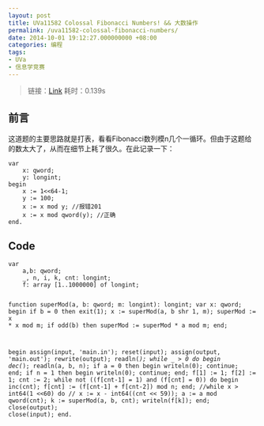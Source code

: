 ```yaml
---
layout: post
title: UVa11582 Colossal Fibonacci Numbers! && 大数操作
permalink: /uva11582-colossal-fibonacci-numbers/
date: 2014-10-01 19:12:27.000000000 +08:00
categories: 编程
tags:
- UVa
- 信息学竞赛
---
```

<blockquote>
<p>链接：<a href="http://uva.onlinejudge.org/index.php?option=com_onlinejudge&amp;Itemid=8&amp;page=show_problem&amp;category=27&amp;problem=2629&amp;mosmsg=Submission%20received%20with%20ID%2014290914">Link</a> 耗时：0.139s</p>
</blockquote>
<h2>前言</h2>
<p>这道题的主要思路就是打表，看看Fibonacci数列模n几个一循环。但由于这题给的数太大了，从而在细节上耗了很久。在此记录一下：</p>
<pre><code>var
    x: qword;
    y: longint;
begin
    x := 1&lt;&lt;64-1;
    y := 100;
    x := x mod y; //报错201
    x := x mod qword(y); //正确
end.
</code></pre>
<h2>Code</h2>
<pre><code>var
    a,b: qword;
    _, n, i, k, cnt: longint;
    f: array [1..1000000] of longint;

function superMod(a, b: qword; m: longint): longint;
var
    x: qword;
begin
    if b = 0 then
        exit(1);
    x := superMod(a, b shr 1, m);
    superMod := x * x mod m;
    if odd(b) then
        superMod := superMod * a mod m;
end;

begin
    assign(input, 'main.in'); reset(input);
    assign(output, 'main.out'); rewrite(output);
    readln(_);
    while _ &gt; 0 do
    begin
        dec(_);
        readln(a, b, n);
        if a = 0 then
        begin
            writeln(0);
            continue;
        end;
        if n = 1 then
        begin
            writeln(0);
            continue;
        end;
        f[1] := 1;
        f[2] := 1;
        cnt := 2;
        while not ((f[cnt-1] = 1) and (f[cnt] = 0)) do
        begin
            inc(cnt);
            f[cnt] := (f[cnt-1] + f[cnt-2]) mod n;
        end;
        //while x &gt; int64(1 &lt;&lt;60) do
        //    x := x - int64((cnt &lt;&lt; 59));
        a := a mod qword(cnt);
        k := superMod(a, b, cnt);
        writeln(f[k]);
    end;
    close(output); close(input);
end.
</code></pre>
